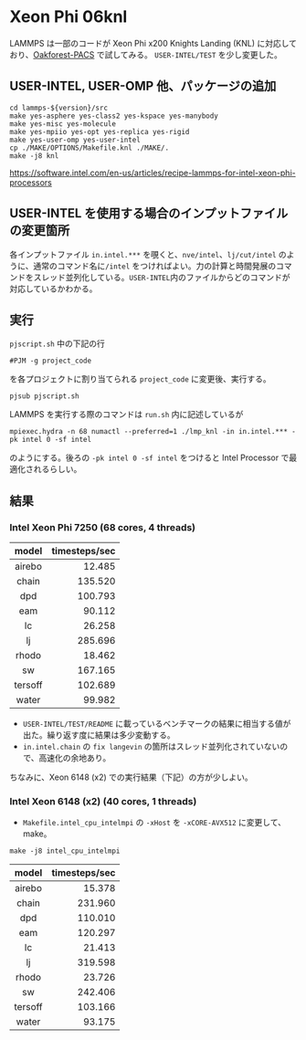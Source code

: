 # Xeon Phi 06knl

LAMMPS は一部のコードが Xeon Phi x200 Knights Landing (KNL) に対応しており、[Oakforest-PACS](https://www.cc.u-tokyo.ac.jp/supercomputer/ofp/service/) で試してみる。 `USER-INTEL/TEST` を少し変更した。



## USER-INTEL, USER-OMP 他、パッケージの追加
```
cd lammps-${version}/src
make yes-asphere yes-class2 yes-kspace yes-manybody
make yes-misc yes-molecule
make yes-mpiio yes-opt yes-replica yes-rigid
make yes-user-omp yes-user-intel
cp ./MAKE/OPTIONS/Makefile.knl ./MAKE/.
make -j8 knl
```
<https://software.intel.com/en-us/articles/recipe-lammps-for-intel-xeon-phi-processors>


## USER-INTEL を使用する場合のインプットファイルの変更箇所
各インプットファイル `in.intel.***` を覗くと、`nve/intel`、`lj/cut/intel` のように、通常のコマンド名に`/intel` をつければよい。力の計算と時間発展のコマンドをスレッド並列化している。`USER-INTEL`内のファイルからどのコマンドが対応しているかわかる。


## 実行
`pjscript.sh` 中の下記の行
```
#PJM -g project_code
```
を各プロジェクトに割り当てられる `project_code` に変更後、実行する。
```
pjsub pjscript.sh
```

LAMMPS を実行する際のコマンドは `run.sh` 内に記述しているが
```
mpiexec.hydra -n 68 numactl --preferred=1 ./lmp_knl -in in.intel.*** -pk intel 0 -sf intel
```
のようにする。後ろの `-pk intel 0 -sf intel` をつけると Intel Processor で最適化されるらしい。

## 結果

### Intel Xeon Phi 7250 (68 cores, 4 threads)

| model | timesteps/sec |
|:---:|---:|
| airebo | 12.485 |
| chain | 135.520 |
| dpd | 100.793 |
| eam | 90.112 |
| lc | 26.258 |
| lj | 285.696 |
| rhodo | 18.462 |
| sw | 167.165 |
| tersoff | 102.689 |
| water | 99.982 |

* `USER-INTEL/TEST/README` に載っているベンチマークの結果に相当する値が出た。繰り返す度に結果は多少変動する。
* `in.intel.chain` の `fix langevin` の箇所はスレッド並列化されていないので、高速化の余地あり。

ちなみに、Xeon 6148 (x2) での実行結果（下記）の方が少しよい。

### Intel Xeon 6148 (x2) (40 cores, 1 threads)

* `Makefile.intel_cpu_intelmpi` の `-xHost` を `-xCORE-AVX512` に変更して、make。

```
make -j8 intel_cpu_intelmpi
```

| model | timesteps/sec |
|:---:|---:|
| airebo | 15.378 |
| chain | 231.960 |
| dpd | 110.010 |
| eam | 120.297 |
| lc | 21.413 |
| lj | 319.598 |
| rhodo | 23.726 |
| sw | 242.406 |
| tersoff | 103.166 |
| water | 93.175 |


